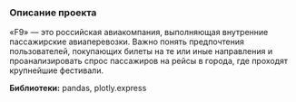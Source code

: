 ### Описание проекта
«F9» — это российская авиакомпания, выполняющая внутренние пассажирские авиаперевозки. Важно понять предпочтения пользователей, покупающих билеты на те или иные направления и проанализировать спрос пассажиров на рейсы в города, где проходят крупнейшие фестивали. 


**Библиотеки:** pandas, plotly.express
